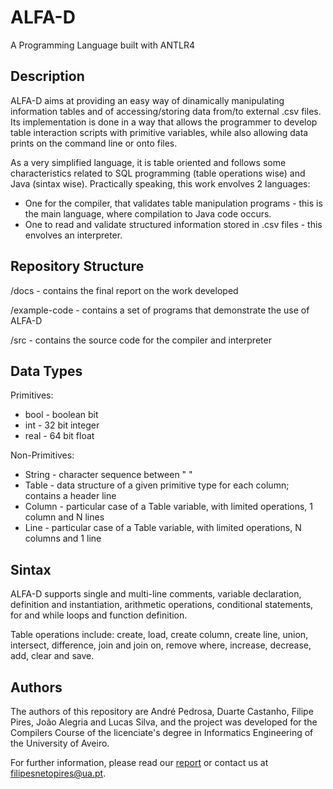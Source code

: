 # ALFA-D
A Programming Language built with ANTLR4

## Description

ALFA-D aims at providing an easy way of dinamically manipulating information tables and of accessing/storing data from/to external .csv files.
Its implementation is done in a way that allows the programmer to develop table interaction scripts with primitive variables, while also allowing data prints on the command line or onto files.

As a very simplified language, it is table oriented and follows some characteristics related to SQL programming (table operations wise) and Java (sintax wise).
Practically speaking, this work envolves 2 languages:
- One for the compiler, that validates table manipulation programs - this is the main language, where compilation to Java code occurs.
- One to read and validate structured information stored in .csv files - this envolves an interpreter.

## Repository Structure

/docs - contains the final report on the work developed

/example-code - contains a set of programs that demonstrate the use of ALFA-D

/src - contains the source code for the compiler and interpreter

## Data Types 

Primitives:
- bool - boolean bit
- int - 32 bit integer
- real - 64 bit float

Non-Primitives:
- String - character sequence between " " 
- Table - data structure of a given primitive type for each column; contains a header line 
- Column - particular case of a Table variable, with limited operations, 1 column and N lines
- Line - particular case of a Table variable, with limited operations, N columns and 1 line

## Sintax

ALFA-D supports single and multi-line comments, variable declaration, definition and instantiation, arithmetic operations, conditional statements, for and while loops and function definition.

Table operations include: create, load, create column, create line, union, intersect, difference, join and join on, remove where, increase, decrease, add, clear and save.

## Authors

The authors of this repository are André Pedrosa, Duarte Castanho, Filipe Pires, João Alegria and Lucas Silva, and the project was developed for the Compilers Course of the licenciate's degree in Informatics Engineering of the University of Aveiro.

For further information, please read our [report](https://github.com/FilipePires98/ALFA-D/blob/main/docs/Relat%C3%B3rio.pdf) or contact us at filipesnetopires@ua.pt.



